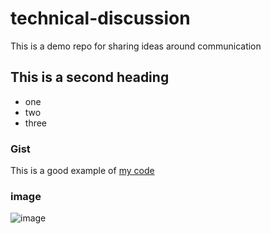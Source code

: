 # technical-discussion
This is a demo repo for sharing ideas around communication


## This is a second heading

* one
* two
* three
### Gist
This is a good example of [my code](https://gist.github.com/NgeGit/43cb94fe284d2d37260281b28b8ec26b)

### image 
![image](https://user-images.githubusercontent.com/68462030/124811773-1f9be980-df63-11eb-9f41-8461ba7a738b.png)

